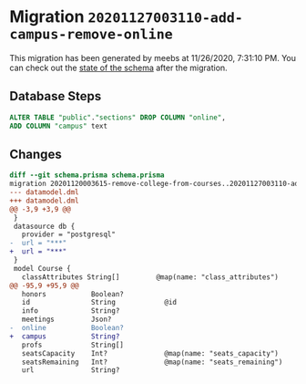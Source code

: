 # Migration `20201127003110-add-campus-remove-online`

This migration has been generated by meebs at 11/26/2020, 7:31:10 PM.
You can check out the [state of the schema](./schema.prisma) after the migration.

## Database Steps

```sql
ALTER TABLE "public"."sections" DROP COLUMN "online",
ADD COLUMN "campus" text   
```

## Changes

```diff
diff --git schema.prisma schema.prisma
migration 20201120003615-remove-college-from-courses..20201127003110-add-campus-remove-online
--- datamodel.dml
+++ datamodel.dml
@@ -3,9 +3,9 @@
 }
 datasource db {
   provider = "postgresql"
-  url = "***"
+  url = "***"
 }
 model Course {
   classAttributes String[]         @map(name: "class_attributes")
@@ -95,9 +95,9 @@
   honors           Boolean?
   id               String            @id
   info             String?
   meetings         Json?
-  online           Boolean?
+  campus           String?
   profs            String[]
   seatsCapacity    Int?              @map(name: "seats_capacity")
   seatsRemaining   Int?              @map(name: "seats_remaining")
   url              String?
```


